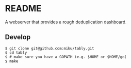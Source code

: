README
======

A webserver that provides a rough deduplication dashboard.

Develop
-------

	$ git clone git@github.com:miku/tably.git
	$ cd tably
	$ # make sure you have a GOPATH (e.g. $HOME or $HOME/go)
	$ make
